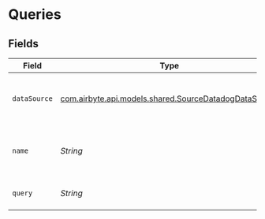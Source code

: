 # Queries


## Fields

| Field                                                                                                   | Type                                                                                                    | Required                                                                                                | Description                                                                                             |
| ------------------------------------------------------------------------------------------------------- | ------------------------------------------------------------------------------------------------------- | ------------------------------------------------------------------------------------------------------- | ------------------------------------------------------------------------------------------------------- |
| `dataSource`                                                                                            | [com.airbyte.api.models.shared.SourceDatadogDataSource](../../models/shared/SourceDatadogDataSource.md) | :heavy_check_mark:                                                                                      | A data source that is powered by the platform.                                                          |
| `name`                                                                                                  | *String*                                                                                                | :heavy_check_mark:                                                                                      | The variable name for use in queries.                                                                   |
| `query`                                                                                                 | *String*                                                                                                | :heavy_check_mark:                                                                                      | A classic query string.                                                                                 |